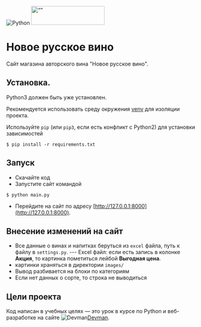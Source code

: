 ![Python](https://img.shields.io/badge/python-3670A0?style=for-the-badge&logo=python&logoColor=ffdd54)
<img src="https://dvmn.org/assets/img/logo.8d8f24edbb5f.svg" alt= “” width="195" height="50">
# Новое русское вино

Сайт магазина авторского вина "Новое русское вино".

## Установка.
Python3 должен быть уже установлен.

Рекомендуется использовать среду окружения [venv](https://docs.python.org/3/library/venv.html) 
для изоляции проекта.

Используйте `pip` (или `pip3`, если есть конфликт с Python2) для установки зависимостей
```console
$ pip install -r requirements.txt
```

## Запуск

- Скачайте код
- Запустите сайт командой 
```console
$ python main.py
```
- Перейдите на сайт по адресу [http://127.0.0.1:8000](http://127.0.0.1:8000).

## Внесение изменений на сайт

- Все данные о винах и напитках беруться из `excel` файла, путь к файлу в `settings.py`.
--- Excel файл:
  если есть запись в колонке **Акция**, то картинка пометиться лейбой **Выгодная цена**.
- картинки храняться в директории `images/`
- Вывод разбивается на блоки по категориям
- Если нет данных о сорте, то строка не выводиться


## Цели проекта

Код написан в учебных целях — это урок в курсе по Python и веб-разработке на сайте 
![Devman](https://dvmn.org/assets/img/logo.8d8f24edbb5f.svg)[Devman](https://dvmn.org).
